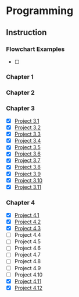 # Programming

## Instruction

### Flowchart Examples

- [ ] 

### Chapter 1

<!-- - [ ] Project 1.1
- [ ] Project 1.2
- [ ] Project 1.3
- [ ] Project 1.4
- [ ] Project 1.5
- [ ] Project 1.6
- [ ] Project 1.7
- [ ] Project 1.8
- [ ] Project 1.9
- [ ] Project 1.10 -->

### Chapter 2

<!-- - [ ] Project 2.1
- [ ] Project 2.2
- [ ] Project 2.3
- [ ] Project 2.4
- [ ] Project 2.5
- [ ] Project 2.6
- [ ] Project 2.7
- [ ] Project 2.8
- [ ] Project 2.9
- [ ] Project 2.10 -->

### Chapter 3

- [X] [Project 3.1](Chapter_3/flowcharts_pseudocode/3.1/equilateral.md)
- [X] [Project 3.2](Chapter_3/flowcharts_pseudocode/3.2/right.md)
- [X] [Project 3.3](Chapter_3/flowcharts_pseudocode/3.3/guess.md)
- [X] [Project 3.4](Chapter_3/flowcharts_pseudocode/3.4/bouncy.md)
- [X] [Project 3.5](Chapter_3/flowcharts_pseudocode/3.5/population.md)
- [X] [Project 3.6](Chapter_3/flowcharts_pseudocode/3.6/leibniz.md)
- [X] [Project 3.7](Chapter_3/flowcharts_pseudocode/3.7/salary.md)
- [X] [Project 3.8](Chapter_3/flowcharts_pseudocode/3.8/gcd.md)
- [X] [Project 3.9](Chapter_3/flowcharts_pseudocode/3.9/sum.md)
- [X] [Project 3.10](Chapter_3/flowcharts_pseudocode/3.10/tidbit.md)
- [X] [Project 3.11](Chapter_3/flowcharts_pseudocode/3.11/sevens.md)

### Chapter 4

- [X] [Project 4.1](Chapter_4/flowcharts_pseudocode/4.1/encrypt.md)
- [X] [Project 4.2](Chapter_4/flowcharts_pseudocode/4.2/decrypt.md)
- [X] [Project 4.3](Chapter_4/flowcharts_pseudocode/4.3/project_4.3.md)
- [ ] Project 4.4
- [ ] Project 4.5
- [ ] Project 4.6
- [ ] Project 4.7
- [ ] Project 4.8
- [ ] Project 4.9
- [ ] Project 4.10
- [X] [Project 4.11](Chapter_4/flowcharts_pseudocode/4.11/textanalysis.md)
- [X] [Project 4.12](Chapter_4/flowcharts_pseudocode/4.12/payroll.md)
